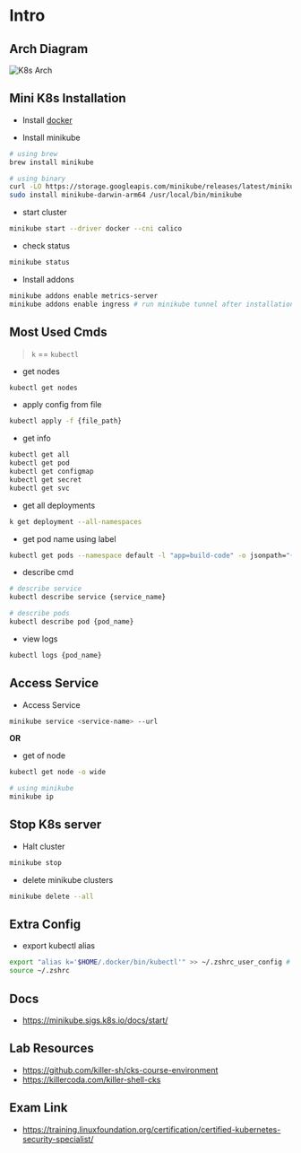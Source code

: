 # Intro

## Arch Diagram
![K8s Arch](https://kubernetes.io/images/docs/kubernetes-cluster-architecture.svg)

## Mini K8s Installation

- Install [docker](https://docs.docker.com/engine/install/) 

- Install minikube
```bash
# using brew
brew install minikube

# using binary
curl -LO https://storage.googleapis.com/minikube/releases/latest/minikube-darwin-arm64
sudo install minikube-darwin-arm64 /usr/local/bin/minikube
```

- start cluster
```bash
minikube start --driver docker --cni calico
```

- check status
```bash
minikube status
```

- Install addons
```bash
minikube addons enable metrics-server
minikube addons enable ingress # run minikube tunnel after installation
```

## Most Used Cmds
> `k` == `kubectl`

- get nodes
```bash
kubectl get nodes
```

- apply config from file
```bash
kubectl apply -f {file_path} 
```

- get info
```bash
kubectl get all
kubectl get pod
kubectl get configmap
kubectl get secret
kubectl get svc
```

- get all deployments
```bash
k get deployment --all-namespaces
```

- get pod name using label
```bash
kubectl get pods --namespace default -l "app=build-code" -o jsonpath="{.items[0].metadata.name}" # -l: label
```

- describe cmd
```bash
# describe service
kubectl describe service {service_name}

# describe pods
kubectl describe pod {pod_name}
```

- view logs
```bash
kubectl logs {pod_name}
```

## Access Service 

- Access Service
```bash
minikube service <service-name> --url
```

**OR** 

- get of node
```bash
kubectl get node -o wide

# using minikube
minikube ip
```

## Stop K8s server

- Halt cluster
```bash
minikube stop
```


- delete minikube clusters
```bash
minikube delete --all
```

## Extra Config
* export kubectl alias 

```bash
export "alias k='$HOME/.docker/bin/kubectl'" >> ~/.zshrc_user_config # this file is sourced in ~/.zshrc
source ~/.zshrc
```

## Docs
* https://minikube.sigs.k8s.io/docs/start/

## Lab Resources
* https://github.com/killer-sh/cks-course-environment
* https://killercoda.com/killer-shell-cks

## Exam Link
* https://training.linuxfoundation.org/certification/certified-kubernetes-security-specialist/


